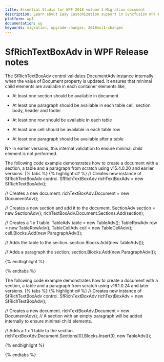 ```yaml
---
title: Essential Studio for WPF 2018 volume 1 Migration document
description: Learn about Easy Customization support in Syncfusion WPF Release notes control, its elements, and more.
platform: wpf
documentation: ug
keywords: migration, upgrade-changes, 2018vol1-changes
---
```

# SfRichTextBoxAdv in WPF Release notes

The SfRichTextBoxAdv control validates DocumentAdv instance internally when the value of Document property is updated. It ensures that minimal child elements are available in each container elements like,

* At least one section should be available in document

* At least one paragraph should be available in each table cell, section body, header and footer

* At least one row should be available in each table

* At least one cell should be available in each table row

* At least one paragraph should be available after a table 

N> In earlier versions, this internal validation to ensure minimal child element is not performed.

The following code example demonstrates how to create a document with a section, a table and a paragraph from scratch using v15.4.0.20 and earlier versions.
{% tabs %}
{% highlight c# %}
// Creates new instance of SfRichTextBoxAdv control.
SfRichTextBoxAdv richTextBoxAdv = new SfRichTextBoxAdv();

// Creates a new document.
richTextBoxAdv.Document = new DocumentAdv();

// Creates a new section and add it to the document.
SectionAdv section = new SectionAdv();
richTextBoxAdv.Document.Sections.Add(section);

// Creates a 1 x 1 table.
TableAdv table = new TableAdv();
TableRowAdv row = new TableRowAdv();
TableCellAdv cell = new TableCellAdv();
cell.Blocks.Add(new ParagraphAdv());

// Adds the table to the section.
section.Blocks.Add(new TableAdv());

// Adds a paragraph the section.
section.Blocks.Add(new ParagraphAdv());

{% endhighlight %}

{% endtabs %}

The following code example demonstrates how to create a document with a section, a table and a paragraph from scratch using v16.1.0.24 and later versions.
{% tabs %}
{% highlight c# %}
// Creates new instance of SfRichTextBoxAdv control.
SfRichTextBoxAdv richTextBoxAdv = new SfRichTextBoxAdv();

// Creates a new document.
richTextBoxAdv.Document = new DocumentAdv();
// A section with an empty paragraph will be added internally to ensure minimal child elements.

// Adds a 1 x 1 table to the section.
richTextBoxAdv.Document.Sections[0].Blocks.Insert(0, new TableAdv());

{% endhighlight %}

{% endtabs %}
